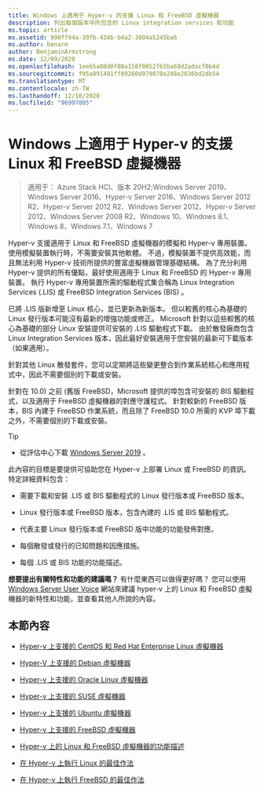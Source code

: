 ```yaml
---
title: Windows 上適用于 Hyper-v 的支援 Linux 和 FreeBSD 虛擬機器
description: 列出每個版本中所包含的 Linux integration services 和功能
ms.topic: article
ms.assetid: 990ff94a-30fb-434b-b4a2-3804a5245ba6
ms.author: benarm
author: BenjaminArmstrong
ms.date: 12/09/2020
ms.openlocfilehash: 1eeb5a80d0f08a158f0052fb1ba69d2adacf0b4d
ms.sourcegitcommit: f95a991491ff09260d979078e248e2636bd2db54
ms.translationtype: MT
ms.contentlocale: zh-TW
ms.lasthandoff: 12/10/2020
ms.locfileid: "96997805"
---
```

# <a name="supported-linux-and-freebsd-virtual-machines-for-hyper-v-on-windows"></a>Windows 上適用于 Hyper-v 的支援 Linux 和 FreeBSD 虛擬機器

>適用于： Azure Stack HCI、版本 20H2;Windows Server 2019、Windows Server 2016、Hyper-v Server 2016、Windows Server 2012 R2、Hyper-v Server 2012 R2、Windows Server 2012、Hyper-v Server 2012、Windows Server 2008 R2、Windows 10、Windows 8.1、Windows 8、Windows 7.1、Windows 7

Hyper-v 支援適用于 Linux 和 FreeBSD 虛擬機器的模擬和 Hyper-v 專用裝置。 使用模擬裝置執行時，不需要安裝其他軟體。 不過，模擬裝置不提供高效能，而且無法利用 Hyper-v 技術所提供的豐富虛擬機器管理基礎結構。 為了充分利用 Hyper-v 提供的所有優點，最好使用適用于 Linux 和 FreeBSD 的 Hyper-v 專用裝置。 執行 Hyper-v 專用裝置所需的驅動程式集合稱為 Linux Integration Services (.LIS) 或 FreeBSD Integration Services (BIS) 。

已將 .LIS 版新增至 Linux 核心，並已更新為新版本。 但以較舊的核心為基礎的 Linux 發行版本可能沒有最新的增強功能或修正。 Microsoft 針對以這些較舊的核心為基礎的部分 Linux 安裝提供可安裝的 .LIS 驅動程式下載。 由於散發廠商包含 Linux Integration Services 版本，因此最好安裝適用于您安裝的最新可下載版本（如果適用）。

針對其他 Linux 散發套件，您可以定期將這些變更整合到作業系統核心和應用程式中，因此不需要個別的下載或安裝。

針對在 10.0) 之前 (舊版 FreeBSD，Microsoft 提供的埠包含可安裝的 BIS 驅動程式，以及適用于 FreeBSD 虛擬機器的對應守護程式。 針對較新的 FreeBSD 版本，BIS 內建于 FreeBSD 作業系統，而且除了 FreeBSD 10.0 所需的 KVP 埠下載之外，不需要個別的下載或安裝。

> [!TIP]
> - 從評估中心下載 [Windows Server 2019](https://www.microsoft.com/evalcenter/evaluate-windows-server-2019) 。

此內容的目標是要提供可協助您在 Hyper-v 上部署 Linux 或 FreeBSD 的資訊。 特定詳細資料包含：

* 需要下載和安裝 .LIS 或 BIS 驅動程式的 Linux 發行版本或 FreeBSD 版本。

* Linux 發行版本或 FreeBSD 版本，包含內建的 .LIS 或 BIS 驅動程式。

* 代表主要 Linux 發行版本或 FreeBSD 版中功能的功能發佈對應。

* 每個散發或發行的已知問題和因應措施。

* 每個 .LIS 或 BIS 功能的功能描述。

**想要提出有關特性和功能的建議嗎？** 有什麼東西可以做得更好嗎？ 您可以使用 [Windows Server User Voice](https://windowsserver.uservoice.com/forums/295062-linux-support) 網站來建議 hyper-v 上的 Linux 和 FreeBSD 虛擬機器的新特性和功能，並查看其他人所說的內容。

## <a name="in-this-section"></a>本節內容

* [Hyper-v 上支援的 CentOS 和 Red Hat Enterprise Linux 虛擬機器](Supported-CentOS-and-Red-Hat-Enterprise-Linux-virtual-machines-on-Hyper-V.md)

* [Hyper-V 上支援的 Debian 虛擬機器](Supported-Debian-virtual-machines-on-Hyper-V.md)

* [Hyper-v 上支援的 Oracle Linux 虛擬機器](Supported-Oracle-Linux-virtual-machines-on-Hyper-V.md)

* [Hyper-v 上支援的 SUSE 虛擬機器](Supported-SUSE-virtual-machines-on-Hyper-V.md)

* [Hyper-v 上支援的 Ubuntu 虛擬機器](Supported-Ubuntu-virtual-machines-on-Hyper-V.md)

* [Hyper-v 上支援的 FreeBSD 虛擬機器](Supported-FreeBSD-virtual-machines-on-Hyper-V.md)

* [Hyper-v 上的 Linux 和 FreeBSD 虛擬機器的功能描述](Feature-Descriptions-for-Linux-and-FreeBSD-virtual-machines-on-Hyper-V.md)

* [在 Hyper-v 上執行 Linux 的最佳作法](Best-Practices-for-running-Linux-on-Hyper-V.md)

* [在 Hyper-v 上執行 FreeBSD 的最佳作法](Best-practices-for-running-FreeBSD-on-Hyper-V.md)
